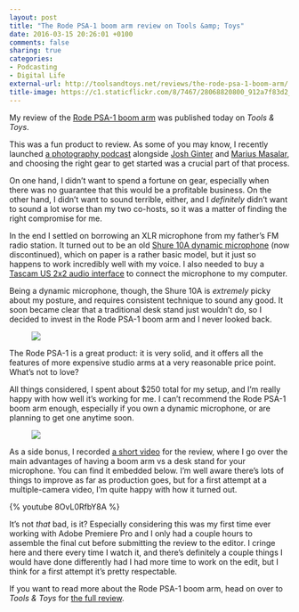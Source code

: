 ```yaml
---
layout: post
title: "The Rode PSA-1 boom arm review on Tools &amp; Toys"
date: 2016-03-15 20:26:01 +0100
comments: false
sharing: true
categories: 
- Podcasting
- Digital Life
external-url: http://toolsandtoys.net/reviews/the-rode-psa-1-boom-arm/
title-image: https://c1.staticflickr.com/8/7467/28068820800_912a7f83d2_o.jpg
---
```


My review of the [Rode PSA-1 boom arm](http://www.amazon.com/gp/product/B001D7UYBO/?tag=analogsens-20) was published today on _Tools & Toys_.

This was a fun product to review. As some of you may know, I recently launched [a photography podcast](http://www.candid.fm) alongside [Josh Ginter](http://thenewsprint.co) and [Marius Masalar](http://mariusmasalar.me), and choosing the right gear to get started was a crucial part of that process.

On one hand, I didn’t want to spend a fortune on gear, especially when there was no guarantee that this would be a profitable business. On the other hand, I didn’t want to sound terrible, either, and I _definitely_ didn’t want to sound a lot worse than my two co-hosts, so it was a matter of finding the right compromise for me.

In the end I settled on borrowing an XLR microphone from my father’s FM radio station. It turned out to be an old [Shure 10A dynamic microphone](http://cdn.shure.com/user_guide/upload/352/us_pro_10a_ug.pdf) (now discontinued), which on paper is a rather basic model, but it just so happens to work incredibly well with my voice. I also needed to buy a [Tascam US 2x2 audio interface](http://www.amazon.com/TASCAM-US-2x2-USB-Audio-Interface/dp/B00MIXF2RS/?tag=analogsens-20) to connect the microphone to my computer.

Being a dynamic microphone, though, the Shure 10A is _extremely_ picky about my posture, and requires consistent technique to sound any good. It soon became clear that a traditional desk stand just wouldn’t do, so I decided to invest in the Rode PSA-1 boom arm and I never looked back.

<figure class="full-width">
<img src="https://farm2.staticflickr.com/1598/25186433294_82a27b26a3_o.jpg"/>
</figure>

The Rode PSA-1 is a great product: it is very solid, and it offers all the features of more expensive studio arms at a very reasonable price point. What’s not to love?

All things considered, I spent about $250 total for my setup, and I’m really happy with how well it’s working for me. I can’t recommend the Rode PSA-1 boom arm enough, especially if you own a dynamic microphone, or are planning to get one anytime soon.

<figure class="full-width">
<img src="https://farm2.staticflickr.com/1688/25516239160_64a9d9761c_o.jpg"/>
</figure>

As a side bonus, I recorded [a short video](https://www.youtube.com/watch?v=8OvL0RfbY8A) for the review, where I go over the main advantages of having a boom arm vs a desk stand for your microphone. You can find it embedded below. I’m well aware there’s lots of things to improve as far as production goes, but for a first attempt at a multiple-camera video, I’m quite happy with how it turned out. 

{% youtube 8OvL0RfbY8A %}

It’s not _that_ bad, is it? Especially considering this was my first time ever working with Adobe Premiere Pro and I only had a couple hours to assemble the final cut before submitting the review to the editor. I cringe here and there every time I watch it, and there’s definitely a couple things I would have done differently had I had more time to work on the edit, but I think for a first attempt it’s pretty respectable.

If you want to read more about the Rode PSA-1 boom arm, head on over to _Tools & Toys_ for [the full review](http://toolsandtoys.net/reviews/the-rode-psa-1-boom-arm/).